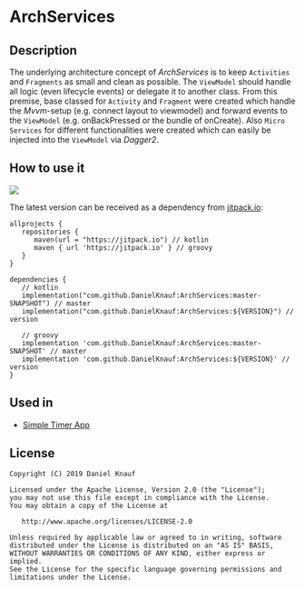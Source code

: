 # ArchServices

## Description
The underlying architecture concept of _ArchServices_ is to keep `Activities` and `Fragments` as small and clean as possible. The `ViewModel` should handle all logic (even lifecycle events) or  delegate it to another class. 
From this premise, base classed for `Activity` and `Fragment` were created which handle the _Mvvm_-setup (e.g. connect layout to viewmodel) and forward events to the `ViewModel` (e.g. onBackPressed or the bundle of onCreate). Also `Micro Services` for different functionalities were created which can easily be injected into the `ViewModel` via _Dagger2_. 

## How to use it
[![](https://jitpack.io/v/DanielKnauf/ArchServices.svg)](https://jitpack.io/#DanielKnauf/ArchServices)

The latest version can be received as a dependency from [jitpack.io](https://jitpack.io): 
```
allprojects {
   repositories {
      maven(url = "https://jitpack.io") // kotlin
      maven { url 'https://jitpack.io' } // groovy
   }
}

dependencies {
   // kotlin
   implementation("com.github.DanielKnauf:ArchServices:master-SNAPSHOT") // master
   implementation("com.github.DanielKnauf:ArchServices:${VERSION}") // version
   
   // groovy
   implementation 'com.github.DanielKnauf:ArchServices:master-SNAPSHOT' // master
   implementation 'com.github.DanielKnauf:ArchServices:${VERSION}' // version
}
```
## Used in
* [Simple Timer App](https://github.com/DanielKnauf/SimpleTimer)


## License
```
Copyright (C) 2019 Daniel Knauf

Licensed under the Apache License, Version 2.0 (the "License");
you may not use this file except in compliance with the License.
You may obtain a copy of the License at

   http://www.apache.org/licenses/LICENSE-2.0

Unless required by applicable law or agreed to in writing, software
distributed under the License is distributed on an "AS IS" BASIS,
WITHOUT WARRANTIES OR CONDITIONS OF ANY KIND, either express or implied.
See the License for the specific language governing permissions and
limitations under the License.
```

